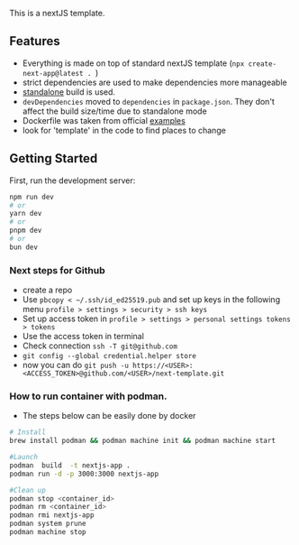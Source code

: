 This is a nextJS template. 

## Features

- Everything is made on top of standard nextJS template (`npx create-next-app@latest . `)
- strict dependencies are used to make dependencies more manageable
- [standalone](https://tech.competa.com/standalone-deployment-of-nextjs-3286490cb39b) build is used.
- `devDependencies` moved to `dependencies` in `package.json`. They don't affect the build size/time due to standalone mode
- Dockerfile was taken from official [examples](https://github.com/vercel/next.js/blob/canary/examples/with-docker/Dockerfile) 
- look for 'template' in the code to find places to change




## Getting Started

First, run the development server:

```bash
npm run dev
# or
yarn dev
# or
pnpm dev
# or
bun dev
```


### Next steps for Github

- create a repo
- Use `pbcopy < ~/.ssh/id_ed25519.pub` and set up keys in the following menu `profile > settings > security > ssh keys`
- Set up access token in `profile > settings > personal settings tokens > tokens`
- Use the access token in terminal
- Check connection `ssh -T git@github.com`
- `git config --global credential.helper store`
- now you can do `git push -u https://<USER>:<ACCESS_TOKEN>@github.com/<USER>/next-template.git`


### How to run container with podman.

- The steps below can be easily done by docker



```bash
# Install
brew install podman && podman machine init && podman machine start

#Launch
podman  build  -t nextjs-app .
podman run -d -p 3000:3000 nextjs-app

#Clean up
podman stop <container_id>
podman rm <container_id>
podman rmi nextjs-app
podman system prune
podman machine stop
```




